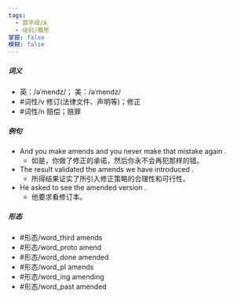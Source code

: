 ```yaml
---
tags:
  - 首字母/A
  - 级别/雅思
掌握: false
模糊: false
---
```

##### 词义
- 英：/əˈmendz/； 美：/əˈmendz/
- #词性/v  修订(法律文件、声明等)；修正
- #词性/n  赔偿；赔罪
##### 例句
- And you make amends and you never make that mistake again .
	- 如是，你做了修正的承诺，然后你永不会再犯那样的错。
- The result validated the amends we have introduced .
	- 所得结果证实了所引入修正策略的合理性和可行性。
- He asked to see the amended version .
	- 他要求看修订本。
##### 形态
- #形态/word_third amends
- #形态/word_proto amend
- #形态/word_done amended
- #形态/word_pl amends
- #形态/word_ing amending
- #形态/word_past amended
